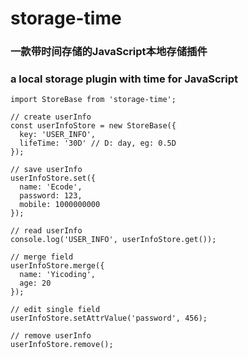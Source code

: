 # storage-time
### 一款带时间存储的JavaScript本地存储插件
### a local storage plugin with time for JavaScript

```
import StoreBase from 'storage-time';

// create userInfo
const userInfoStore = new StoreBase({
  key: 'USER_INFO',
  lifeTime: '30D' // D: day, eg: 0.5D
});

// save userInfo
userInfoStore.set({
  name: 'Ecode',
  password: 123,
  mobile: 1000000000
});

// read userInfo
console.log('USER_INFO', userInfoStore.get());

// merge field
userInfoStore.merge({
  name: 'Yicoding',
  age: 20
});

// edit single field
userInfoStore.setAttrValue('password', 456);

// remove userInfo
userInfoStore.remove();

```
